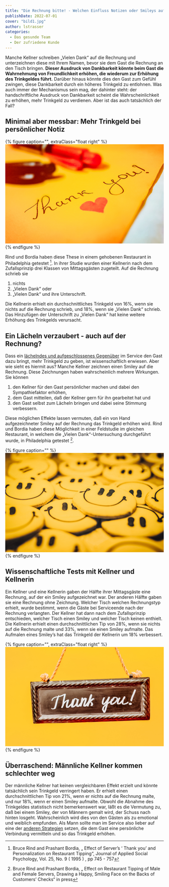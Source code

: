 ```yaml
---
title: "Die Rechnung bitte! - Welchen Einfluss Notizen oder Smileys auf die Trinkgeldbereitschaft des Gastes haben"
publishDate: 2022-07-01
cover: "bild1.jpg"
author: lstrasser
categories:
  - Das gesunde Team
  - Der zufriedene Kunde
---
```


Manche Kellner schreiben „Vielen Dank“ auf die Rechnung und unterzeichnen diese
mit Ihrem Namen, bevor sie dem Gast die Rechnung an den Tisch bringen. **Dieser
Ausdruck von Dankbarkeit könnte beim Gast die Wahrnehmung von Freundlichkeit
erhöhen, die wiederum zur Erhöhung des Trinkgeldes führt.** Darüber hinaus könnte
dies den Gast zum Gefühl zwingen, diese Dankbarkeit durch ein höheres Trinkgeld
zu entlohnen. Was auch immer der Mechanismus sein mag, der dahinter steht: der
handschriftliche Ausdruck von Dankbarkeit scheint die Wahrscheinlichkeit zu
erhöhen, mehr Trinkgeld zu verdienen. Aber ist das auch tatsächlich der Fall?

## Minimal aber messbar: Mehr Trinkgeld bei persönlicher Notiz

{% figure caption="", extraClass="float right" %}
<img src="bild2.jpg" />
{% endfigure %}

Rind und Bordia haben diese These in einem gehobenen Restaurant in Philadelphia
getestet [^1]. In ihrer Studie wurden einer Kellnerin nach dem Zufallsprinzip
drei Klassen von Mittagsgästen zugeteilt. Auf die Rechnung schrieb sie

1. nichts
2. „Vielen Dank“ oder
3. „Vielen Dank“ und ihre Unterschrift.

Die Kellnerin erhielt ein durchschnittliches Trinkgeld von 16%, wenn sie nichts
auf die Rechnung schrieb, und 18%, wenn sie „Vielen Dank“ schrieb. Das
Hinzufügen der Unterschrift zu „Vielen Dank“ hat keine weitere Erhöhung des
Trinkgelds verursacht.

## Ein Lächeln verzaubert - auch auf der Rechnung?

Dass ein [lächelndes und aufgeschlossenes Gegenüber](../tipps_for_tips_3/) im
Service den Gast dazu bringt, mehr Trinkgeld zu geben, ist wissenschaftlich
erwiesen. Aber wie sieht es hiermit aus? Manche Kellner zeichnen einen Smiley
auf die Rechnung. Diese Zeichnungen haben wahrscheinlich mehrere Wirkungen. Sie
können

1. den Kellner für den Gast persönlicher machen
   und dabei den Sympathiefaktor erhöhen,
2. dem Gast mitteilen, daß der Kellner gern für ihn gearbeitet hat und
3. den Gast selbst zum Lächeln bringen und dabei seine Stimmung verbessern.

Diese möglichen Effekte lassen vermuten, daß ein von Hand aufgezeichneter Smiley
auf der Rechnung das Trinkgeld erhöhen wird. Rind und Bordia haben diese
Möglichkeit in einer Feldstudie im gleichen Restaurant, in welchem die „Vielen
Dank“-Untersuchung durchgeführt wurde, in Philadelphia getestet [^2].

{% figure caption="" %}
<img src="bild4.jpg" />
{% endfigure %}

## Wissenschaftliche Tests mit Kellner und Kellnerin

Ein Kellner und eine Kellnerin gaben der Hälfte ihrer Mittagsgäste eine
Rechnung, auf der ein Smiley aufgezeichnet war. Der anderen Hälfte gaben sie
eine Rechnung ohne Zeichnung. Welcher Tisch welchen Rechnungstyp erhielt, wurde
bestimmt, wenn die Gäste bei Serviceende nach der Rechnung verlangten. Der
Kellner hat dann nach dem Zufallsprinzip entschieden, welcher Tisch einen Smiley
und welcher Tisch keinen enthielt. Die Kellnerin erhielt einen
durchschnittlichen Tip von 28%, wenn sie nichts auf die Rechnung malte und 33%,
wenn sie einen Smiley aufmalte. Das Aufmalen eines Smiley’s hat das Trinkgeld
der Kellnerin um 18% verbessert.

{% figure caption="", extraClass="float right" %}
<img src="bild3.jpg" />
{% endfigure %}

## Überraschend: Männliche Kellner kommen schlechter weg

Der männliche Kellner hat keinen vergleichbaren Effekt erzielt und könnte
tatsächlich sein Trinkgeld verringert haben. Er erhielt einen durchschnittlichen
Tip von 21%, wenn er nichts auf die Rechnung malte, und nur 18%, wenn er einen
Smiley aufmalte. Obwohl die Abnahme des Trinkgeldes statistisch nicht
bemerkenswert war, läßt es die Vermutung zu, daß bei einem Smiley, der von
Männern gemalt wird, der Schuss nach hinten losgeht. Wahrscheinlich wird dies
von den Gästen als zu emotional und weiblich empfunden. Als Mann sollte man im
Service also lieber auf eine der [anderen Strategien](../tipps_for_tips_1/)
setzen, die dem Gast eine persönliche Verbindung vermitteln und
so das Trinkgeld erhöhen.

[^1]: Bruce Rind and Prashant Bordia, „ Effect of Server’s ‘ Thank you’ and Personalization on Restaurant Tipping“, Journal of Applied Social Psychology, Vol. 25, No. 9 ( 1995 ) , pp 745 - 757
[^2]:
    Bruce Rind and Prashant Bordia, „ Effect on Restaurant Tipping of Male and Female Servers,
    Drawing a Happy, Smiling Face on the Backs of Customers’ Checks“ in press
